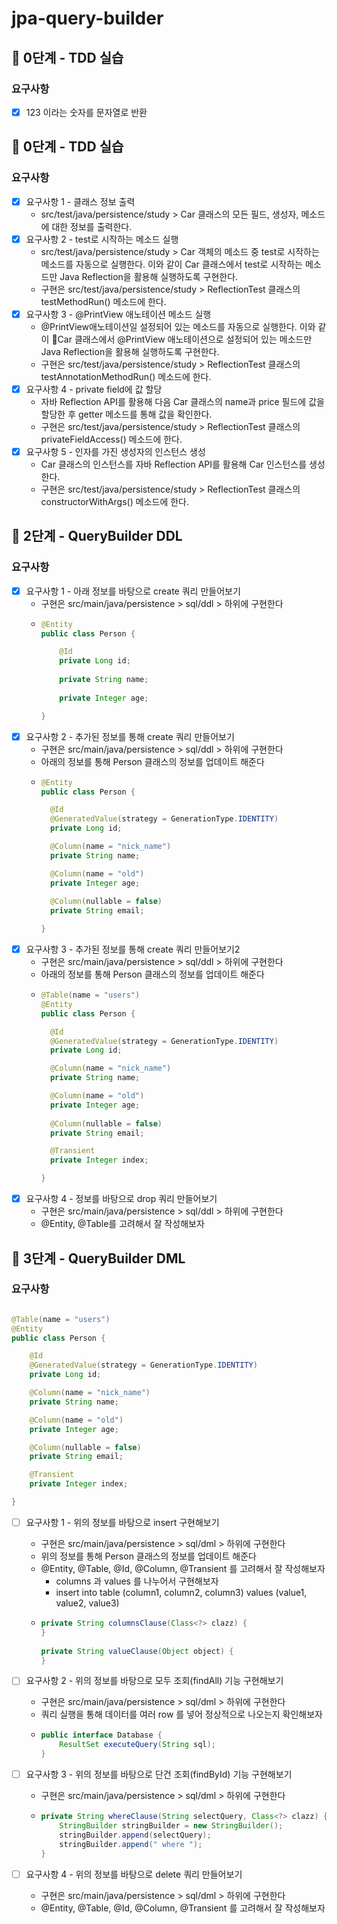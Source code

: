 # jpa-query-builder

## 🚀 0단계 - TDD 실습

### 요구사항

* [x] 123 이라는 숫자를 문자열로 반환

## 🚀 0단계 - TDD 실습

### 요구사항

* [x] 요구사항 1 - 클래스 정보 출력
    * src/test/java/persistence/study > Car 클래스의 모든 필드, 생성자, 메소드에 대한 정보를 출력한다.
* [x] 요구사항 2 - test로 시작하는 메소드 실행
    * src/test/java/persistence/study > Car 객체의 메소드 중 test로 시작하는 메소드를 자동으로 실행한다. 이와 같이 Car 클래스에서 test로 시작하는 메소드만 Java Reflection을 활용해 실행하도록 구현한다.
    * 구현은 src/test/java/persistence/study > ReflectionTest 클래스의 testMethodRun() 메소드에 한다.
* [x] 요구사항 3 - @PrintView 애노테이션 메소드 실행
    * @PrintView애노테이션일 설정되어 있는 메소드를 자동으로 실행한다. 이와 같이 Car 클래스에서 @PrintView 애노테이션으로 설정되어 있는 메소드만 Java Reflection을 활용해 실행하도록 구현한다.
    * 구현은 src/test/java/persistence/study > ReflectionTest 클래스의 testAnnotationMethodRun() 메소드에 한다.
* [x] 요구사항 4 - private field에 값 할당
    * 자바 Reflection API를 활용해 다음 Car 클래스의 name과 price 필드에 값을 할당한 후 getter 메소드를 통해 값을 확인한다.
    * 구현은 src/test/java/persistence/study > ReflectionTest 클래스의 privateFieldAccess() 메소드에 한다.
* [x] 요구사항 5 - 인자를 가진 생성자의 인스턴스 생성
    * Car 클래스의 인스턴스를 자바 Reflection API를 활용해 Car 인스턴스를 생성한다.
    * 구현은 src/test/java/persistence/study > ReflectionTest 클래스의 constructorWithArgs() 메소드에 한다.

## 🚀 2단계 - QueryBuilder DDL

### 요구사항

* [x] 요구사항 1 - 아래 정보를 바탕으로 create 쿼리 만들어보기
    * 구현은 src/main/java/persistence > sql/ddl > 하위에 구현한다
    * ```java
      @Entity
      public class Person {
      
          @Id
          private Long id;
          
          private String name;
          
          private Integer age;
      
      }
      ```
* [x] 요구사항 2 - 추가된 정보를 통해 create 쿼리 만들어보기
    * 구현은 src/main/java/persistence > sql/ddl > 하위에 구현한다
    * 아래의 정보를 통해 Person 클래스의 정보를 업데이트 해준다
    * ```java
      @Entity
      public class Person {
      
        @Id
        @GeneratedValue(strategy = GenerationType.IDENTITY)
        private Long id;
      
        @Column(name = "nick_name")
        private String name;
      
        @Column(name = "old")
        private Integer age;
          
        @Column(nullable = false)
        private String email;
      
      }
      ```
* [x] 요구사항 3 - 추가된 정보를 통해 create 쿼리 만들어보기2
    * 구현은 src/main/java/persistence > sql/ddl > 하위에 구현한다
    * 아래의 정보를 통해 Person 클래스의 정보를 업데이트 해준다
    * ```java
      @Table(name = "users")
      @Entity
      public class Person {
      
        @Id
        @GeneratedValue(strategy = GenerationType.IDENTITY)
        private Long id;
      
        @Column(name = "nick_name")
        private String name;
      
        @Column(name = "old")
        private Integer age;
          
        @Column(nullable = false)
        private String email;
      
        @Transient
        private Integer index;
      
      }
      ```
* [x] 요구사항 4 - 정보를 바탕으로 drop 쿼리 만들어보기
    * 구현은 src/main/java/persistence > sql/ddl > 하위에 구현한다
    * @Entity, @Table를 고려해서 잘 작성해보자

## 🚀 3단계 - QueryBuilder DML

### 요구사항

```java

@Table(name = "users")
@Entity
public class Person {

    @Id
    @GeneratedValue(strategy = GenerationType.IDENTITY)
    private Long id;

    @Column(name = "nick_name")
    private String name;

    @Column(name = "old")
    private Integer age;

    @Column(nullable = false)
    private String email;

    @Transient
    private Integer index;

}
```

* [ ] 요구사항 1 - 위의 정보를 바탕으로 insert 구현해보기
    * 구현은 src/main/java/persistence > sql/dml > 하위에 구현한다
    * 위의 정보를 통해 Person 클래스의 정보를 업데이트 해준다
    * @Entity, @Table, @Id, @Column, @Transient 를 고려해서 잘 작성해보자
        * columns 과 values 를 나누어서 구현해보자
        * insert into table (column1, column2, column3) values (value1, value2, value3)
    * ```java
      private String columnsClause(Class<?> clazz) {
      }
    
      private String valueClause(Object object) {
      }
      ```

* [ ] 요구사항 2 - 위의 정보를 바탕으로 모두 조회(findAll) 기능 구현해보기
    * 구현은 src/main/java/persistence > sql/dml > 하위에 구현한다
    * 쿼리 실행을 통해 데이터를 여러 row 를 넣어 정상적으로 나오는지 확인해보자
    * ```java
      public interface Database {
          ResultSet executeQuery(String sql);
      }
      ```

* [ ] 요구사항 3 - 위의 정보를 바탕으로 단건 조회(findById) 기능 구현해보기
    * 구현은 src/main/java/persistence > sql/dml > 하위에 구현한다
    * ```java
      private String whereClause(String selectQuery, Class<?> clazz) {
          StringBuilder stringBuilder = new StringBuilder();
          stringBuilder.append(selectQuery);
          stringBuilder.append(" where ");
      }
      ```

* [ ] 요구사항 4 - 위의 정보를 바탕으로 delete 쿼리 만들어보기
    * 구현은 src/main/java/persistence > sql/dml > 하위에 구현한다
    * @Entity, @Table, @Id, @Column, @Transient 를 고려해서 잘 작성해보자